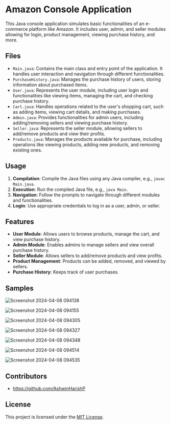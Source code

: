 # Amazon Console Application

This Java console application simulates basic functionalities of an e-commerce platform like Amazon. It includes user, admin, and seller modules allowing for login, product management, viewing purchase history, and more.

## Files

- `Main.java`: Contains the main class and entry point of the application. It handles user interaction and navigation through different functionalities.
- `PurchaseHistory.java`: Manages the purchase history of users, storing information about purchased items.
- `User.java`: Represents the user module, including user login and functionalities like viewing items, managing the cart, and checking purchase history.
- `Cart.java`: Handles operations related to the user's shopping cart, such as adding items, viewing cart details, and making purchases.
- `Admin.java`: Provides functionalities for admin users, including adding/removing sellers and viewing purchase history.
- `Seller.java`: Represents the seller module, allowing sellers to add/remove products and view their profits.
- `Products.java`: Manages the products available for purchase, including operations like viewing products, adding new products, and removing existing ones.

## Usage

1. **Compilation**: Compile the Java files using any Java compiler, e.g., `javac Main.java`.
2. **Execution**: Run the compiled Java file, e.g., `java Main`.
3. **Navigation**: Follow the prompts to navigate through different modules and functionalities.
4. **Login**: Use appropriate credentials to log in as a user, admin, or seller.

## Features

- **User Module**: Allows users to browse products, manage the cart, and view purchase history.
- **Admin Module**: Enables admins to manage sellers and view overall purchase history.
- **Seller Module**: Allows sellers to add/remove products and view profits.
- **Product Management**: Products can be added, removed, and viewed by sellers.
- **Purchase History**: Keeps track of user purchases.

## Samples

![Screenshot 2024-04-08 094138](https://github.com/AshwinHarishP/Console_Application/assets/99186533/4e3f2f79-8cde-4bec-82b9-e03409a8072f)




![Screenshot 2024-04-08 094155](https://github.com/AshwinHarishP/Console_Application/assets/99186533/21c1e855-a122-4337-a078-fde673be5195)





![Screenshot 2024-04-08 094305](https://github.com/AshwinHarishP/Console_Application/assets/99186533/92392abe-efe2-4539-bc1c-db4a7318750b)



![Screenshot 2024-04-08 094327](https://github.com/AshwinHarishP/Console_Application/assets/99186533/b6095a08-2774-4e05-afca-99d08a318c0f)




![Screenshot 2024-04-08 094348](https://github.com/AshwinHarishP/Console_Application/assets/99186533/02a61920-1335-4ac6-a38d-53d16fa3c7f8)


![Screenshot 2024-04-08 094514](https://github.com/AshwinHarishP/Console_Application/assets/99186533/972473e8-bb41-4f8c-a03a-7db9f2c7a2b9)

![Screenshot 2024-04-08 094535](https://github.com/AshwinHarishP/Console_Application/assets/99186533/e73a9644-763b-417d-82e2-431b5dc0a790)







## Contributors

- https://github.com/AshwinHarishP

## License

This project is licensed under the [MIT License](LICENSE).
